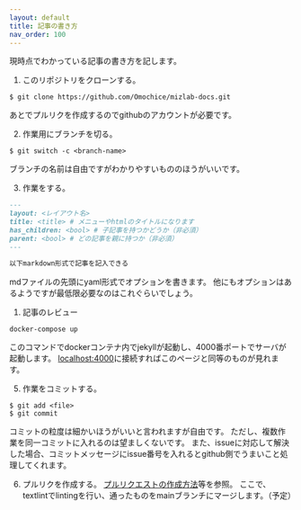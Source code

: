 ```yaml
---
layout: default
title: 記事の書き方
nav_order: 100
---
```


現時点でわかっている記事の書き方を記します。

1. このリポジトリをクローンする。
```console
$ git clone https://github.com/Omochice/mizlab-docs.git
```
あとでプルリクを作成するのでgithubのアカウントが必要です。

2. 作業用にブランチを切る。
```console
$ git switch -c <branch-name>
```
ブランチの名前は自由ですがわかりやすいもののほうがいいです。

3. 作業をする。
<!-- なんかyamlヘッダがうまいことレンダリングできないから段組みがずれる -->

```markdown
--- 
layout: <レイアウト名>
title: <title> # メニューやhtmlのタイトルになります
has_children: <bool> # 子記事を持つかどうか（非必須）
parent: <bool> # どの記事を親に持つか（非必須）
---

以下markdown形式で記事を記入できる
```
mdファイルの先頭にyaml形式でオプションを書きます。
他にもオプションはあるようですが最低限必要なのはこれぐらいでしょう。

1. 記事のレビュー
```console 
docker-compose up
```
このコマンドでdockerコンテナ内でjekyllが起動し、4000番ポートでサーバが起動します。
[localhost:4000]()に接続すればこのページと同等のものが見れます。

5. 作業をコミットする。
```console
$ git add <file>
$ git commit
```
コミットの粒度は細かいほうがいいと言われますが自由です。
ただし、複数作業を同一コミットに入れるのは望ましくないです。
また、issueに対応して解決した場合、コミットメッセージにissue番号を入れるとgithub側でうまいこと処理してくれます。

6. プルリクを作成する。
[プルリクエストの作成方法](https://docs.github.com/ja/github/collaborating-with-issues-and-pull-requests/creating-a-pull-request)等を参照。
ここで、textlintでlintingを行い、通ったものをmainブランチにマージします。（予定）
